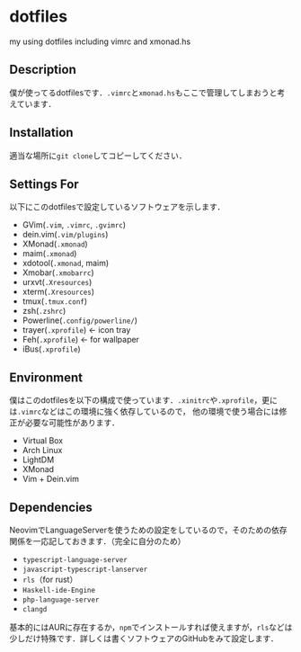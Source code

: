 # dotfiles
my using dotfiles including vimrc and xmonad.hs

## Description
僕が使ってるdotfilesです．`.vimrc`と`xmonad.hs`もここで管理してしまおうと考えています．

## Installation
適当な場所に`git clone`してコピーしてください．

## Settings For
以下にこのdotfilesで設定しているソフトウェアを示します．
* GVim(`.vim`, `.vimrc`, `.gvimrc`)
* dein.vim(`.vim/plugins`)
* XMonad(`.xmonad`)
* maim(`.xmonad`)
* xdotool(`.xmonad`, maim)
* Xmobar(`.xmobarrc`)
* urxvt(`.Xresources`)
* xterm(`.Xresources`)
* tmux(`.tmux.conf`)
* zsh(`.zshrc`)
* Powerline(`.config/powerline/`)
* trayer(`.xprofile`) <- icon tray
* Feh(`.xprofile`) <- for wallpaper
* iBus(`.xprofile`)

## Environment
僕はこのdotfilesを以下の構成で使っています．`.xinitrc`や`.xprofile`，更には`.vimrc`などはこの環境に強く依存しているので，
他の環境で使う場合には修正が必要な可能性があります．
* Virtual Box
* Arch Linux
* LightDM
* XMonad
* Vim + Dein.vim

## Dependencies
NeovimでLanguageServerを使うための設定をしているので，そのための依存関係を一応記しておきます．（完全に自分のため）
* `typescript-language-server`
* `javascript-typescript-lanserver`
* `rls`（for rust）
* `Haskell-ide-Engine`
* `php-language-server`
* `clangd`

基本的にはAURに存在するか，`npm`でインストールすれば使えますが，`rls`などは少しだけ特殊です．詳しくは書くソフトウェアのGitHubをみて設定します．
